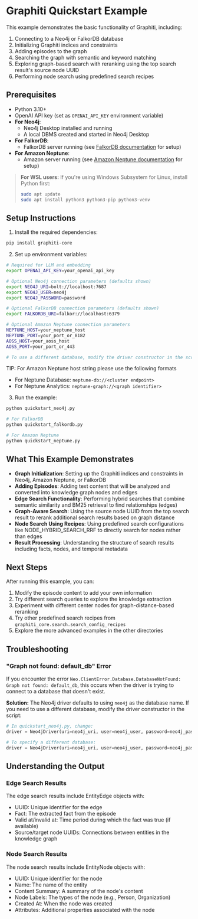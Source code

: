 # Graphiti Quickstart Example

This example demonstrates the basic functionality of Graphiti, including:

1. Connecting to a Neo4j or FalkorDB database
2. Initializing Graphiti indices and constraints
3. Adding episodes to the graph
4. Searching the graph with semantic and keyword matching
5. Exploring graph-based search with reranking using the top search result's source node UUID
6. Performing node search using predefined search recipes

## Prerequisites

- Python 3.10+  
- OpenAI API key (set as `OPENAI_API_KEY` environment variable)  
- **For Neo4j**:
  - Neo4j Desktop installed and running  
  - A local DBMS created and started in Neo4j Desktop  
- **For FalkorDB**:
  - FalkorDB server running (see [FalkorDB documentation](https://falkordb.com/docs/) for setup)
- **For Amazon Neptune**:
  - Amazon server running (see [Amazon Neptune documentation](https://aws.amazon.com/neptune/developer-resources/) for setup)

> **For WSL users:** If you're using Windows Subsystem for Linux, install Python first:
> ```bash
> sudo apt update
> sudo apt install python3 python3-pip python3-venv
> ```


## Setup Instructions

1. Install the required dependencies:

```bash
pip install graphiti-core
```

2. Set up environment variables:

```bash
# Required for LLM and embedding
export OPENAI_API_KEY=your_openai_api_key

# Optional Neo4j connection parameters (defaults shown)
export NEO4J_URI=bolt://localhost:7687
export NEO4J_USER=neo4j
export NEO4J_PASSWORD=password

# Optional FalkorDB connection parameters (defaults shown)
export FALKORDB_URI=falkor://localhost:6379

# Optional Amazon Neptune connection parameters
NEPTUNE_HOST=your_neptune_host
NEPTUNE_PORT=your_port_or_8182
AOSS_HOST=your_aoss_host
AOSS_PORT=your_port_or_443

# To use a different database, modify the driver constructor in the script
```

TIP: For Amazon Neptune host string please use the following formats
* For Neptune Database: `neptune-db://<cluster endpoint>`
* For Neptune Analytics: `neptune-graph://<graph identifier>`

3. Run the example:

```bash
python quickstart_neo4j.py

# For FalkorDB
python quickstart_falkordb.py

# For Amazon Neptune
python quickstart_neptune.py
```

## What This Example Demonstrates

- **Graph Initialization**: Setting up the Graphiti indices and constraints in Neo4j, Amazon Neptune, or FalkorDB
- **Adding Episodes**: Adding text content that will be analyzed and converted into knowledge graph nodes and edges
- **Edge Search Functionality**: Performing hybrid searches that combine semantic similarity and BM25 retrieval to find relationships (edges)
- **Graph-Aware Search**: Using the source node UUID from the top search result to rerank additional search results based on graph distance
- **Node Search Using Recipes**: Using predefined search configurations like NODE_HYBRID_SEARCH_RRF to directly search for nodes rather than edges
- **Result Processing**: Understanding the structure of search results including facts, nodes, and temporal metadata

## Next Steps

After running this example, you can:

1. Modify the episode content to add your own information
2. Try different search queries to explore the knowledge extraction
3. Experiment with different center nodes for graph-distance-based reranking
4. Try other predefined search recipes from `graphiti_core.search.search_config_recipes`
5. Explore the more advanced examples in the other directories

## Troubleshooting

### "Graph not found: default_db" Error

If you encounter the error `Neo.ClientError.Database.DatabaseNotFound: Graph not found: default_db`, this occurs when the driver is trying to connect to a database that doesn't exist.

**Solution:**
The Neo4j driver defaults to using `neo4j` as the database name. If you need to use a different database, modify the driver constructor in the script:

```python
# In quickstart_neo4j.py, change:
driver = Neo4jDriver(uri=neo4j_uri, user=neo4j_user, password=neo4j_password)

# To specify a different database:
driver = Neo4jDriver(uri=neo4j_uri, user=neo4j_user, password=neo4j_password, database="your_db_name")
```

## Understanding the Output

### Edge Search Results

The edge search results include EntityEdge objects with:

- UUID: Unique identifier for the edge
- Fact: The extracted fact from the episode
- Valid at/invalid at: Time period during which the fact was true (if available)
- Source/target node UUIDs: Connections between entities in the knowledge graph

### Node Search Results

The node search results include EntityNode objects with:

- UUID: Unique identifier for the node
- Name: The name of the entity
- Content Summary: A summary of the node's content
- Node Labels: The types of the node (e.g., Person, Organization)
- Created At: When the node was created
- Attributes: Additional properties associated with the node
